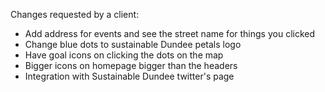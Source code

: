 Changes requested by a client:
 
- Add address for events and see the street name for things you clicked
- Change blue dots to sustainable Dundee petals logo
- Have goal icons on clicking the dots on  the map
- Bigger icons on homepage bigger than the headers
- Integration with Sustainable Dundee twitter's page

